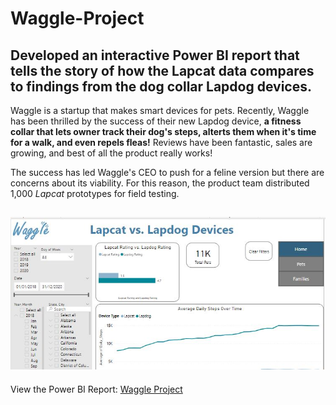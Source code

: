 # Waggle-Project
Developed an interactive Power BI report that tells the story of how the Lapcat data compares to findings from the dog collar Lapdog devices.
---
Waggle is a startup that makes smart devices for pets. Recently, Waggle has been thrilled by the success of their new Lapdog device, **a fitness collar that lets owner track their dog's steps, alterts them when it's time for a walk, and even repels fleas!** Reviews have been fantastic, sales are growing, and best of all the product really works!

The success has led Waggle's CEO to push for a feline version but there are concerns about its viability. For this reason, the product team distributed 1,000 *Lapcat* prototypes for field testing. 

![Waggle Image](https://github.com/HannahWorld/Waggle-Project/blob/main/Waggle%20-%20Image.JPG)
---
View the Power BI Report: [Waggle Project](https://app.powerbi.com/view?r=eyJrIjoiYTNlNGQ2OTktZjU4Mi00NjQ0LWI0NjEtNjY2NDllZjk5MmEzIiwidCI6ImFmN2JlMmJhLTU1OGEtNDlhMC1hYTQ2LWYxNzM0ZDJlN2UyNCJ9&embedImagePlaceholder=true)
